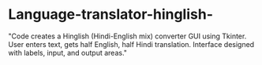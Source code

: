 # Language-translator-hinglish-
"Code creates a Hinglish (Hindi-English mix) converter GUI using Tkinter. User enters text, gets half English, half Hindi translation. Interface designed with labels, input, and output areas."
